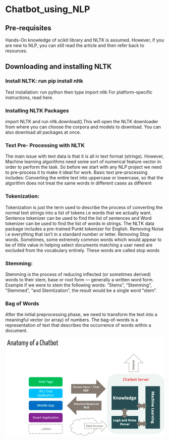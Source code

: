 # Chatbot_using_NLP

## Pre-requisites
Hands-On knowledge of scikit library and NLTK is assumed. However, if you are new to NLP, you can still read the article and then refer back to resources.

##  Downloading and installing NLTK
### Install NLTK: run pip install nltk
Test installation: run python then type import nltk
For platform-specific instructions, read here.
### Installing NLTK Packages
import NLTK and run nltk.download().This will open the NLTK downloader from where you can choose the corpora and models to download. You can also download all packages at once.

### Text Pre- Processing with NLTK

The main issue with text data is that it is all in text format (strings). However, Machine learning algorithms need some sort of numerical feature vector in order to perform the task. So before we start with any NLP project we need to pre-process it to make it ideal for work. Basic text pre-processing includes:
Converting the entire text into uppercase or lowercase, so that the algorithm does not treat the same words in different cases as different

### Tokenization: 
Tokenization is just the term used to describe the process of converting the normal text strings into a list of tokens i.e words that we actually want. Sentence tokenizer can be used to find the list of sentences and Word tokenizer can be used to find the list of words in strings.
The NLTK data package includes a pre-trained Punkt tokenizer for English.
Removing Noise i.e everything that isn’t in a standard number or letter.
Removing Stop words. Sometimes, some extremely common words which would appear to be of little value in helping select documents matching a user need are excluded from the vocabulary entirely. These words are called stop words

### Stemming: 
Stemming is the process of reducing inflected (or sometimes derived) words to their stem, base or root form — generally a written word form. Example if we were to stem the following words: “Stems”, “Stemming”, “Stemmed”, “and Stemtization”, the result would be a single word “stem”.

### Bag of Words
After the initial preprocessing phase, we need to transform the text into a meaningful vector (or array) of numbers. The bag-of-words is a representation of text that describes the occurrence of words within a document.

![](chatbot_Model.png)


